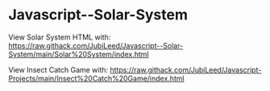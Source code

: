 # Javascript--Solar-System
View Solar System HTML with: https://raw.githack.com/JubiLeed/Javascript--Solar-System/main/Solar%20System/index.html

View Insect Catch Game with: https://raw.githack.com/JubiLeed/Javascript-Projects/main/Insect%20Catch%20Game/index.html
